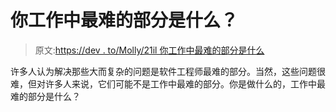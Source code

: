 # 你工作中最难的部分是什么？

> 原文:[https://dev . to/Molly/21il 你工作中最难的部分是什么](https://dev.to/molly/what-is-the-hardest-part-of-your-job-21il)

许多人认为解决那些大而复杂的问题是软件工程师最难的部分。当然，这些问题很难，但对许多人来说，它们可能不是工作中最难的部分。你是做什么的，工作中最难的部分是什么？